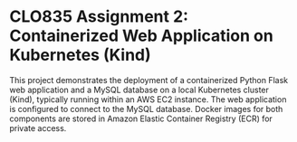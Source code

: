 # CLO835 Assignment 2: Containerized Web Application on Kubernetes (Kind)
This project demonstrates the deployment of a containerized Python Flask web application and a MySQL database on a local Kubernetes cluster (Kind), typically running within an AWS EC2 instance. The web application is configured to connect to the MySQL database. Docker images for both components are stored in Amazon Elastic Container Registry (ECR) for private access.

